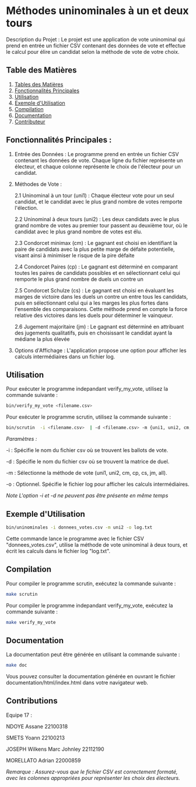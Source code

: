 # Méthodes uninominales à un et deux tours

Description du Projet :
Le projet est une application de vote uninominal qui prend en entrée un fichier CSV contenant des données de vote et effectue le calcul pour élire un candidat selon la méthode de vote de votre choix.


## Table des Matières

1. [Tables des Matières](#table-des-matières)
2. [Fonctionnalités Principales](#fonctionnalités-principales)
3. [Utilisation](#utilisation)
4. [Exemple d'Utilisation](#exemple-dutilisation)
5. [Compilation](#compilation)
6. [Documentation](#documentation)
7. [Contributeur](#contributions)


## Fonctionnalités Principales :

1. Entrée des Données : 
Le programme prend en entrée un fichier CSV contenant les données de vote. Chaque ligne du fichier représente un électeur, et chaque colonne représente le choix de l'électeur pour un candidat.

2. Méthodes de Vote :
   
    2.1 Uninominal à un tour (uni1) : Chaque électeur vote pour un seul candidat, et le candidat avec le plus grand nombre de votes remporte l'élection.

    2.2 Uninominal à deux tours (uni2) : Les deux candidats avec le plus grand nombre de votes au premier tour passent au deuxième tour, où le candidat avec le plus grand nombre de votes est élu.

   2.3 Condorcet minimax (cm) : Le gagnant est choisi en identifiant la paire de candidats avec la plus petite marge de défaite potentielle, visant ainsi à minimiser le risque de la pire défaite

   2.4 Condorcet Paires (cp) : Le gagnant est déterminé en comparant toutes les paires de candidats possibles et en sélectionnant celui qui remporte le plus grand nombre de duels un contre un
   
   2.5 Condorcet Schulze (cs) : Le gagnant est choisi en évaluant les marges de victoire dans les duels un contre un entre tous les candidats, puis en sélectionnant celui qui a les marges les plus fortes dans l'ensemble                                  des comparaisons. Cette méthode prend en compte la force relative des victoires dans les duels pour déterminer le vainqueur.

   2.6 Jugement majoritaire (jm) : Le gagnant est déterminé en attribuant des jugements qualitatifs, puis en choisissant le candidat ayant la médiane la plus élevée

4. Options d'Affichage : 
L'application propose une option pour afficher les calculs intermédiaires dans un fichier log.


## Utilisation


Pour exécuter le programme indepandant verify_my_vote, utilisez la commande suivante :

```bash
bin/verify_my_vote <filename.csv> 
```


Pour exécuter le programme scrutin, utilisez la commande suivante :

```bash
bin/scrutin  -i <filename.csv>  | -d <filename.csv> -m {uni1, uni2, cm, cp, cs, jm, all} [-o <log_file>]
```



*Paramètres :*

-i : Spécifie le nom du fichier csv où se trouvent les ballots de vote.

-d : Spécifie le nom du fichier csv où se trouvent la matrice de duel.

-m : Sélectionne la méthode de vote (uni1, uni2, cm, cp, cs, jm, all).

-o : Optionnel. Spécifie le fichier log pour afficher les calculs intermédiaires.

*Note*
*L'option -i et -d ne peuvent pas être présente en même temps*



## Exemple d'Utilisation 

```bash
bin/uninominales -i donnees_votes.csv -m uni2 -o log.txt
```

Cette commande lance le programme avec le fichier CSV "donnees_votes.csv", utilise la méthode de vote uninominal à deux tours, et écrit les calculs dans le fichier log "log.txt".


## Compilation

Pour compiler le programme scrutin, exécutez la commande suivante :

```bash
make scrutin
```

Pour compiler le programme indepandant verify_my_vote, exécutez la commande suivante :

```bash
make verify_my_vote
```

## Documentation

La documentation peut être générée en utilisant la commande suivante :

```bash
make doc
```

Vous pouvez consulter la documentation générée en ouvrant le fichier documentation/html/index.html dans votre navigateur web.


## Contributions

Equipe 17 :

NDOYE Assane 22100318

SMETS Yoann  22100213 

JOSEPH Wilkens Marc Johnley 22112190  

MORELLATO Adrian 22000859

*Remarque :*
*Assurez-vous que le fichier CSV est correctement formaté, avec les colonnes appropriées pour représenter les choix des électeurs.*
